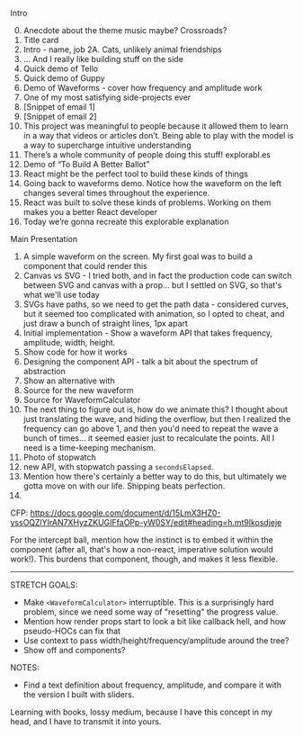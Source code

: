 Intro

0.  Anecdote about the theme music maybe? Crossroads?
1.  Title card
1.  Intro - name, job
    2A. Cats, unlikely animal friendships
1.  … And I really like building stuff on the side
1.  Quick demo of Tello
1.  Quick demo of Guppy
1.  Demo of Waveforms - cover how frequency and amplitude work
1.  One of my most satisfying side-projects ever
1.  [Snippet of email 1]
1.  [Snippet of email 2]
1.  This project was meaningful to people because it allowed them to learn in a way that videos or articles don’t. Being able to play with the model is a way to supercharge intuitive understanding
1.  There’s a whole community of people doing this stuff! explorabl.es
1.  Demo of “To Build A Better Ballot”
1.  React might be the perfect tool to build these kinds of things
1.  Going back to waveforms demo. Notice how the waveform on the left changes several times throughout the experience.
1.  React was built to solve these kinds of problems. Working on them makes you a better React developer
1.  Today we’re gonna recreate this explorable explanation

Main Presentation

1.  A simple waveform on the screen. My first goal was to build a component that could render this
2.  Canvas vs SVG - I tried both, and in fact the production code can switch between SVG and canvas with a prop... but I settled on SVG, so that's what we'll use today
3.  SVGs have paths, so we need to get the path data - considered curves, but it seemed too complicated with animation, so I opted to cheat, and just draw a bunch of straight lines, 1px apart
4.  Initial implementation - Show a waveform API that takes frequency, amplitude, width, height.
5.  Show code for how it works
6.  Designing the component API - talk a bit about the spectrum of abstraction
7.  Show an alternative with <WaveformCalculator>
8.  Source for the new waveform
9.  Source for WaveformCalculator
10. The next thing to figure out is, how do we animate this? I thought about just translating the wave, and hiding the overflow, but then I realized the frequency can go above 1, and then you'd need to repeat the wave a bunch of times... it seemed easier just to recalculate the points. All I need is a time-keeping mechanism.
11. Photo of stopwatch
12. new API, with stopwatch passing a `secondsElapsed`.
13. Mention how there's certainly a better way to do this, but ultimately we gotta move on with our life. Shipping beats perfection.
14.

CFP: https://docs.google.com/document/d/15LmX3HZ0-yssOQZlYIrAN7XHyzZKUGIFfaOPp-yW0SY/edit#heading=h.mt9lkosdjeje

For the intercept ball, mention how the instinct is to embed it within the <Waveform> component (after all, that's how a non-react, imperative solution would work!). This burdens that component, though, and makes it less flexible.

---

STRETCH GOALS:

- Make `<WaveformCalculator>` interruptible.
  This is a surprisingly hard problem, since we need some way of "resetting" the progress value.
- Mention how render props start to look a bit like callback hell, and how pseudo-HOCs can fix that
- Use context to pass width/height/frequency/amplitude around the tree?
- Show off <AudioCtx> and <Oscillator> components?



NOTES:

- Find a text definition about frequency, amplitude, and compare it with the version I built with sliders.

Learning with books, lossy medium, because I have this concept in my head, and I have to transmit it into yours.
